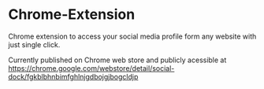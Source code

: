 # Chrome-Extension

Chrome extension to access your social media profile form any website with just single click.

Currently published on Chrome web store and publicly acessible at https://chrome.google.com/webstore/detail/social-dock/fgkblbhnbimfghlnjgdbojgjbogcldjp
